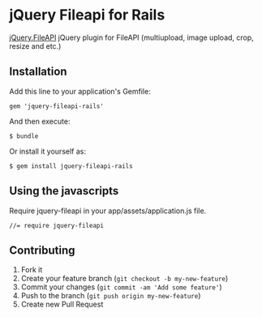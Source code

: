 # jQuery Fileapi for Rails
[jQuery.FileAPI](https://github.com/RubaXa/jquery.fileapi) jQuery plugin for FileAPI (multiupload, image upload, crop, resize and etc.)

## Installation

Add this line to your application's Gemfile:

    gem 'jquery-fileapi-rails'

And then execute:

    $ bundle

Or install it yourself as:

    $ gem install jquery-fileapi-rails

## Using the javascripts

Require jquery-fileapi in your app/assets/application.js file.

    //= require jquery-fileapi

## Contributing

1. Fork it
2. Create your feature branch (`git checkout -b my-new-feature`)
3. Commit your changes (`git commit -am 'Add some feature'`)
4. Push to the branch (`git push origin my-new-feature`)
5. Create new Pull Request
